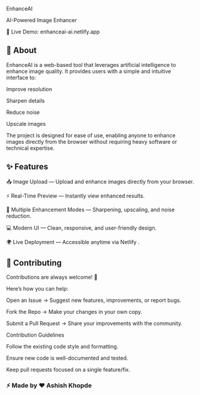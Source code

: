 EnhanceAI

AI-Powered Image Enhancer

🔗 Live Demo: enhanceai-ai.netlify.app

## 📌 About

EnhanceAI is a web-based tool that leverages artificial intelligence to enhance image quality.
It provides users with a simple and intuitive interface to:

Improve resolution

Sharpen details

Reduce noise

Upscale images

The project is designed for ease of use, enabling anyone to enhance images directly from the browser without requiring heavy software or technical expertise.

## ✨ Features

📤 Image Upload — Upload and enhance images directly from your browser.

⚡ Real-Time Preview — Instantly view enhanced results.

🎨 Multiple Enhancement Modes — Sharpening, upscaling, and noise reduction.

💻 Modern UI — Clean, responsive, and user-friendly design.

🌍 Live Deployment — Accessible anytime via Netlify
.

## 🤝 Contributing

Contributions are always welcome! 🚀

Here’s how you can help:

Open an Issue → Suggest new features, improvements, or report bugs.

Fork the Repo → Make your changes in your own copy.

Submit a Pull Request → Share your improvements with the community.

Contribution Guidelines

Follow the existing code style and formatting.

Ensure new code is well-documented and tested.

Keep pull requests focused on a single feature/fix.


### ⚡ Made by ❤️ Ashish Khopde
